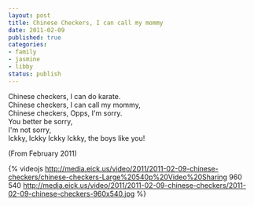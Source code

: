 ```yaml
--- 
layout: post
title: Chinese Checkers, I can call my mommy
date: 2011-02-09
published: true
categories: 
- family
- jasmine
- libby
status: publish
---
```

Chinese checkers, I can do karate.  
Chinese checkers, I can call my mommy,  
Chinese checkers, Opps, I'm sorry.  
You better be sorry,  
I'm not sorry,  
Ickky, Ickky Ickky Ickky, the boys like you!  

(From February 2011)

{% videojs http://media.eick.us/video/2011/2011-02-09-chinese-checkers/chinese-checkers-Large%20540p%20Video%20Sharing 960 540 http://media.eick.us/video/2011/2011-02-09-chinese-checkers/2011-02-09-chinese-checkers-960x540.jpg %}
